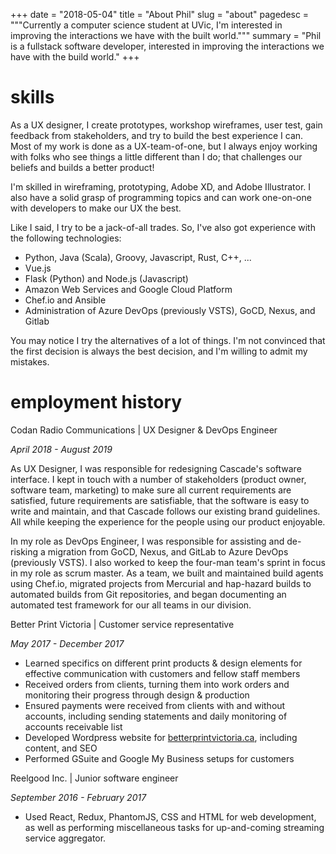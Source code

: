 +++
date = "2018-05-04"
title = "About Phil"
slug = "about"
pagedesc = """Currently a computer science student at UVic, I'm interested
in improving the interactions we have with the built world."""
summary = "Phil is a fullstack software developer, interested in improving the interactions we have with the build world."
+++

# skills

As a UX designer, I create prototypes, workshop wireframes, user test, gain
feedback from stakeholders, and try to build the best experience I can. Most of
my work is done as a UX-team-of-one, but I always enjoy working with folks who
see things a little different than I do; that challenges our beliefs and builds
a better product!

I'm skilled in wireframing, prototyping, Adobe XD, and Adobe Illustrator. I
also have a solid grasp of programming topics and can work one-on-one with
developers to make our UX the best.


Like I said, I try to be a jack-of-all trades. So, I've also got experience with
the following technologies:

- Python, Java (Scala), Groovy, Javascript, Rust, C++, ...
- Vue.js
- Flask (Python) and Node.js (Javascript)
- Amazon Web Services and Google Cloud Platform
- Chef.io and Ansible
- Administration of Azure DevOps (previously VSTS), GoCD, Nexus, and Gitlab

You may notice I try the alternatives of a lot of things. I'm not convinced that
the first decision is always the best decision, and I'm willing to admit my mistakes.

# employment history
<span class='employer'>Codan Radio Communications | UX Designer & DevOps Engineer</span>

_April 2018 - August 2019_

As UX Designer, I was responsible for redesigning Cascade's software interface.
I kept in touch with a number of stakeholders (product owner, software team,
marketing) to make sure all current requirements are satisfied, future
requirements are satisfiable, that the software is easy to write and maintain,
and that Cascade follows our existing brand guidelines. All while keeping the
experience for the people using our product enjoyable.

In my role as DevOps Engineer, I was responsible for assisting and
de-risking a migration from GoCD, Nexus, and GitLab to Azure DevOps (previously
VSTS). I also worked to keep the four-man team's sprint in focus in my role as
scrum master. As a team, we built and maintained build agents using Chef.io,
migrated projects from Mercurial and hap-hazard builds to automated builds from
Git repositories, and began documenting an automated test framework for our
all teams in our division.

<span class='employer'>Better Print Victoria | Customer service representative</span>

_May 2017 - December 2017_

- Learned specifics on different print products & design elements for effective
communication with customers and fellow staff members
- Received orders from clients, turning them into work orders and monitoring their progress through design & production
- Ensured payments were received from clients with and without accounts, including sending statements and daily monitoring of accounts receivable list
- Developed Wordpress website for [betterprintvictoria.ca](http://betterprintvictoria.com/), including content, and SEO
- Performed GSuite and Google My Business setups for customers


<span class='employer'>Reelgood Inc. | Junior software engineer</span>

_September 2016 - February 2017_

- Used React, Redux, PhantomJS, CSS and HTML for web development, as well as performing miscellaneous tasks for up-and-coming streaming service aggregator.
